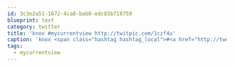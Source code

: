 ```yaml
---
id: 3c3e2a51-1672-4ca8-bab0-edc83b718759
blueprint: text
category: twitter
title: 'knox #mycurrentview http://twitpic.com/1czf4u'
caption: 'knox <span class="hashtag hashtag_local">#<a href="http://tweettemp.darylchymko.ca/?tag=mycurrentview">mycurrentview</a> http://twitpic.com/1czf4u'
tags:
  - mycurrentview
---
```

